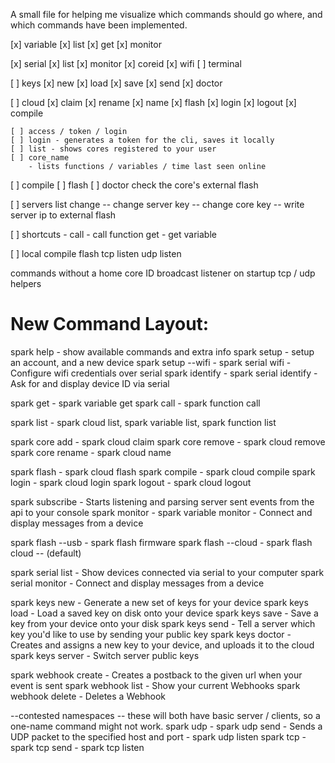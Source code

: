 A small file for helping me visualize which commands should go where, and which commands have been implemented.


[x]	variable
    [x] list
    [x] get
    [x] monitor

[x]	serial
    [x] list
    [x] monitor
    [x] coreid
    [x] wifi
    [ ] terminal

[ ]	keys
    [x] new
    [x] load
    [x] save
    [x] send
    [x] doctor

[ ] cloud
    [x] claim
    [x] rename
    [x] name
    [x] flash
    [x] login
    [x] logout
    [x] compile



    [ ] access / token / login
    [ ] login - generates a token for the cli, saves it locally
    [ ] list - shows cores registered to your user
    [ ] core_name
        - lists functions / variables / time last seen online

[ ] compile
[ ] flash
[ ] doctor
		check the core's external flash

[ ] servers
		list
		change
			-- change server key
			-- change core key
		 	-- write server ip to external flash


[ ] shortcuts -
    call - call function
    get - get variable


[ ] local
    compile
    flash
    tcp listen
    udp listen


commands without a home
	core ID broadcast listener on startup
	tcp / udp helpers



New Command Layout:
===================

spark help - show available commands and extra info
spark setup - setup an account, and a new device
spark setup --wifi  -   spark serial wifi - Configure wifi credentials over serial
spark identify      -   spark serial identify - Ask for and display device ID via serial

spark get - spark variable get
spark call - spark function call

spark list          - spark cloud list, spark variable list, spark function list

spark core add      - spark cloud claim
spark core remove   - spark cloud remove
spark core rename   - spark cloud name

spark flash         - spark cloud flash
spark compile       - spark cloud compile
spark login         - spark cloud login
spark logout        - spark cloud logout

spark subscribe - Starts listening and parsing server sent events from the api to your console
spark monitor   - spark variable monitor - Connect and display messages from a device


spark flash --usb - spark flash firmware
spark flash --cloud  - spark flash cloud  -- (default)


spark serial list - Show devices connected via serial to your computer
spark serial monitor - Connect and display messages from a device


spark keys new - Generate a new set of keys for your device
spark keys load - Load a saved key on disk onto your device
spark keys save - Save a key from your device onto your disk
spark keys send - Tell a server which key you'd like to use by sending your public key
spark keys doctor - Creates and assigns a new key to your device, and uploads it to the cloud
spark keys server - Switch server public keys

spark webhook create - Creates a postback to the given url when your event is sent
spark webhook list - Show your current Webhooks
spark webhook delete - Deletes a Webhook



--contested namespaces -- these will both have basic server / clients, so a one-name command might not work.
spark udp   -   spark udp send - Sends a UDP packet to the specified host and port
            -   spark udp listen
spark tcp   -   spark tcp send
            -   spark tcp listen
